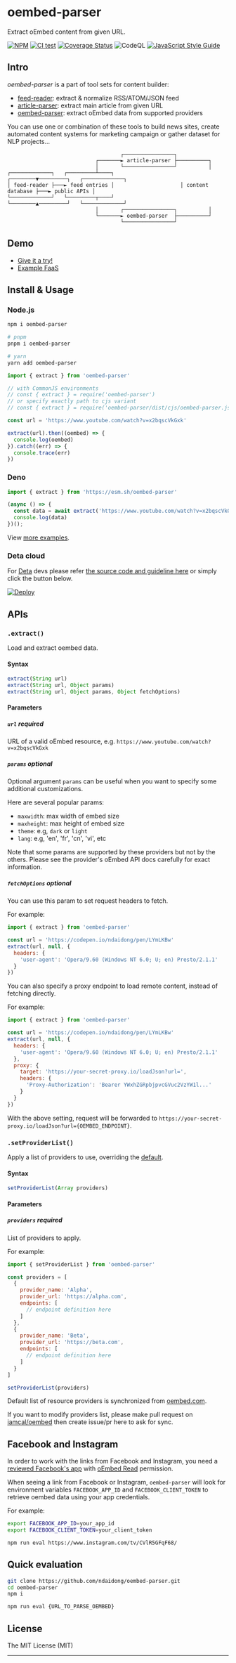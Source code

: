 
# oembed-parser

Extract oEmbed content from given URL.

[![NPM](https://badge.fury.io/js/oembed-parser.svg)](https://badge.fury.io/js/oembed-parser)
[![CI test](https://github.com/ndaidong/oembed-parser/workflows/ci-test/badge.svg)](https://github.com/ndaidong/oembed-parser/actions)
[![Coverage Status](https://coveralls.io/repos/github/ndaidong/oembed-parser/badge.svg)](https://coveralls.io/github/ndaidong/oembed-parser)
![CodeQL](https://github.com/ndaidong/oembed-parser/workflows/CodeQL/badge.svg)
[![JavaScript Style Guide](https://img.shields.io/badge/code_style-standard-brightgreen.svg)](https://standardjs.com)

## Intro

*oembed-parser* is a part of tool sets for content builder:

- [feed-reader](https://github.com/ndaidong/feed-reader): extract & normalize RSS/ATOM/JSON feed
- [article-parser](https://github.com/ndaidong/article-parser): extract main article from given URL
- [oembed-parser](https://github.com/ndaidong/oembed-parser): extract oEmbed data from supported providers

You can use one or combination of these tools to build news sites, create automated content systems for marketing campaign or gather dataset for NLP projects...

```
                                    ┌────────────────┐
                            ┌───────► article-parser ├──────────┐
                            │       └────────────────┘          │
┌─────────────┐   ┌─────────┴────┐                     ┌────────▼─────────┐   ┌─────────────┐
│ feed-reader ├───► feed entries │                     │ content database ├───► public APIs │
└─────────────┘   └─────────┬────┘                     └────────▲─────────┘   └─────────────┘
                            │       ┌────────────────┐          │
                            └───────► oembed-parser  ├──────────┘
                                    └────────────────┘
```

## Demo

- [Give it a try!](https://demos.pwshub.com/oembed-parser)
- [Example FaaS](https://oembed.deta.dev/?url=https://www.instagram.com/tv/CVlR5GFqF68/)


## Install & Usage

### Node.js

```bash
npm i oembed-parser

# pnpm
pnpm i oembed-parser

# yarn
yarn add oembed-parser
```

```js
import { extract } from 'oembed-parser'

// with CommonJS environments
// const { extract } = require('oembed-parser')
// or specify exactly path to cjs variant
// const { extract } = require('oembed-parser/dist/cjs/oembed-parser.js')

const url = 'https://www.youtube.com/watch?v=x2bqscVkGxk'

extract(url).then((oembed) => {
  console.log(oembed)
}).catch((err) => {
  console.trace(err)
})
```

### Deno

```ts
import { extract } from 'https://esm.sh/oembed-parser'

(async () => {
  const data = await extract('https://www.youtube.com/watch?v=x2bqscVkGxk')
  console.log(data)
})();
```

View [more examples](https://github.com/ndaidong/oembed-parser/tree/main/examples).

### Deta cloud

For [Deta](https://www.deta.sh/) devs please refer [the source code and guideline here](https://github.com/ndaidong/oembed-parser-deta) or simply click the button below.

[![Deploy](https://button.deta.dev/1/svg)](https://go.deta.dev/deploy?repo=https://github.com/ndaidong/oembed-parser-deta)


## APIs

### `.extract()`

Load and extract oembed data.

#### Syntax

```js
extract(String url)
extract(String url, Object params)
extract(String url, Object params, Object fetchOptions)
```

#### Parameters

##### `url` *required*

URL of a valid oEmbed resource, e.g. `https://www.youtube.com/watch?v=x2bqscVkGxk`

##### `params` *optional*

Optional argument `params` can be useful when you want to specify some additional customizations.

Here are several popular params:

- `maxwidth`: max width of embed size
- `maxheight`: max height of embed size
- `theme`: e.g, `dark` or `light`
- `lang`: e.g, 'en', 'fr', 'cn', 'vi', etc

Note that some params are supported by these providers but not by the others.
Please see the provider's oEmbed API docs carefully for exact information.

##### `fetchOptions` *optional*

You can use this param to set request headers to fetch.

For example:

```js
import { extract } from 'oembed-parser'

const url = 'https://codepen.io/ndaidong/pen/LYmLKBw'
extract(url, null, {
  headers: {
    'user-agent': 'Opera/9.60 (Windows NT 6.0; U; en) Presto/2.1.1'
  }
})
```

You can also specify a proxy endpoint to load remote content, instead of fetching directly.

For example:

```js
import { extract } from 'oembed-parser'

const url = 'https://codepen.io/ndaidong/pen/LYmLKBw'
extract(url, null, {
  headers: {
    'user-agent': 'Opera/9.60 (Windows NT 6.0; U; en) Presto/2.1.1'
  },
  proxy: {
    target: 'https://your-secret-proxy.io/loadJson?url=',
    headers: {
      'Proxy-Authorization': 'Bearer YWxhZGRpbjpvcGVuc2VzYW1l...'
    }
  }
})
```

With the above setting, request will be forwarded to `https://your-secret-proxy.io/loadJson?url={OEMBED_ENDPOINT}`.


### `.setProviderList()`

Apply a list of providers to use, overriding the [default](https://raw.githubusercontent.com/ndaidong/oembed-parser/master/src/utils/providers.json).

#### Syntax

```js
setProviderList(Array providers)
```

#### Parameters

##### `providers` *required*

List of providers to apply.

For example:

```js
import { setProviderList } from 'oembed-parser'

const providers = [
  {
    provider_name: 'Alpha',
    provider_url: 'https://alpha.com',
    endpoints: [
      // endpoint definition here
    ]
  },
  {
    provider_name: 'Beta',
    provider_url: 'https://beta.com',
    endpoints: [
      // endpoint definition here
    ]
  }
]

setProviderList(providers)
```

Default list of resource providers is synchronized from [oembed.com](http://oembed.com/providers.json).

If you want to modify providers list, please make pull request on [iamcal/oembed](https://github.com/iamcal/oembed) then create issue/pr here to ask for sync.


## Facebook and Instagram

In order to work with the links from Facebook and Instagram, you need a [reviewed Facebook's app](https://developers.facebook.com/docs/app-review) with [oEmbed Read](https://developers.facebook.com/docs/features-reference/oembed-read) permission.

When seeing a link from Facebook or Instagram, `oembed-parser` will look for environment variables `FACEBOOK_APP_ID` and `FACEBOOK_CLIENT_TOKEN` to retrieve oembed data using your app credentials.

For example:

```bash
export FACEBOOK_APP_ID=your_app_id
export FACEBOOK_CLIENT_TOKEN=your_client_token

npm run eval https://www.instagram.com/tv/CVlR5GFqF68/
```


## Quick evaluation

```bash
git clone https://github.com/ndaidong/oembed-parser.git
cd oembed-parser
npm i

npm run eval {URL_TO_PARSE_OEMBED}
```

## License
The MIT License (MIT)

---
